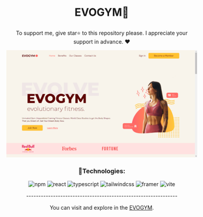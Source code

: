 
# <p align="center" color="#eb5e28">EVOGYM💪</p>

<p align="center">To support me, give star⭐ to this repository please.
I appreciate your support in advance. ❤</p>

<img src="public/Screenshot (42).png"/>


### <p align="center">🔧Technologies:</p>
<div align="center" >
  
![npm](https://img.shields.io/badge/npm-FF6B66?style=for-the-badge&logo=npm&logoColor=white)
![react](https://img.shields.io/badge/react-FF6B66?style=for-the-badge&logo=react&logoColor=white)
![typescript](https://img.shields.io/badge/typescript-FF6B66?style=for-the-badge&logo=typescript&logoColor=white)
![tailwindcss](https://img.shields.io/badge/tailwindcss-FF6B66?style=for-the-badge&logo=tailwindcss&logoColor=white)
![framer](https://img.shields.io/badge/framer%20motion-FF6B66?style=for-the-badge&logo=framer&logoColor=white)
![vite](https://img.shields.io/badge/vite-FF6B66?style=for-the-badge&logo=vite&logoColor=white)
  
</div>

<p align="center">--------------------------------------------------------------</p>
  
<p align="center">You can visit and explore in the <a href="https://gym-ts-382.pages.dev/" target="_blank">EVOGYM</a>.</p>


